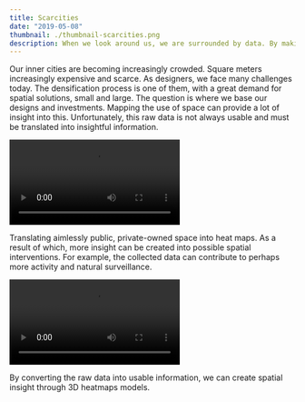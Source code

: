 ```yaml
---
title: Scarcities
date: "2019-05-08"
thumbnail: ./thumbnail-scarcities.png
description: When we look around us, we are surrounded by data. By making this data usable, we have developed a module in which images are converted into heat maps. With this, the use of space is visualized and accurately depicted.
---
```


Our inner cities are becoming increasingly crowded. Square meters increasingly expensive and scarce. As designers, we face many challenges today. The densification process is one of them, with a great demand for spatial solutions, small and large. The question is where we base our designs and investments. Mapping the use of space can provide a lot of insight into this. Unfortunately, this raw data is not always usable and must be translated into insightful information.

<video class="kg-card kg-image-card kg-width-wide" src="./markthal-ai-vision.mp4" loop autoplay></video>

Translating aimlessly public, private-owned space into heat maps. As a result of which, more insight can be created into possible spatial interventions. For example, the collected data can contribute to perhaps more activity and natural surveillance.

<video class="kg-card kg-image-card kg-width-wide" src="./3D-heatmap-Appartement.mp4" loop autoplay></video>

By converting the raw data into usable information, we can create spatial insight through 3D heatmaps models.
